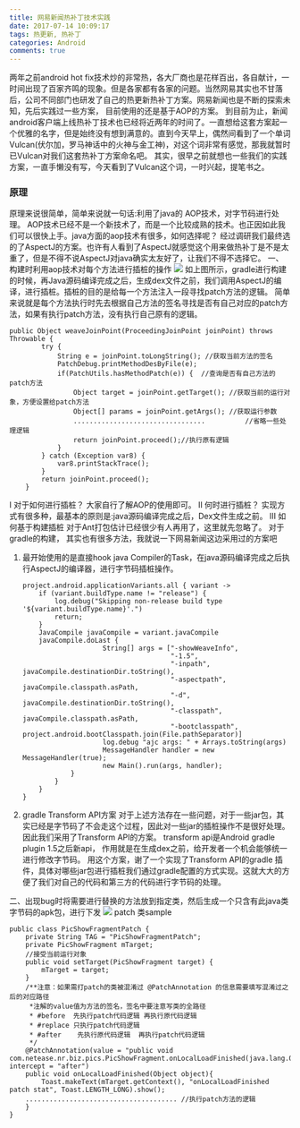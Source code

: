 ```yaml
---
title: 网易新闻热补丁技术实践
date: 2017-07-14 10:09:17
tags: 热更新, 热补丁
categories: Android
comments: true
---
```

两年之前android hot fix技术炒的非常热，各大厂商也是花样百出，各自献计，一时间出现了百家齐鸣的现象。但是各家都有各家的问题。当然网易其实也不甘落后，公司不同部门也研发了自己的热更新热补丁方案。网易新闻也是不断的探索未知，先后实践过一些方案， 目前使用的还是基于AOP的方案。
到目前为止，新闻android客户端上线热补丁技术也已经将近两年的时间了。一直想给这套方案起一个优雅的名字，但是始终没有想到满意的。直到今天早上，偶然间看到了一个单词Vulcan(伏尔加，罗马神话中的火神与金工神)，对这个词非常有感觉，那我就暂时已Vulcan对我们这套热补丁方案命名吧。
其实，很早之前就想也一些我们的实践方案，一直手懒没有写，今天看到了Vulcan这个词，一时兴起，提笔书之。
### 原理
原理来说很简单，简单来说就一句话:利用了java的 AOP技术，对字节码进行处理。 AOP技术已经不是一个新技术了，而是一个比较成熟的技术。也正因如此我们可以很快上手。java方面的aop技术有很多，如何选择呢？ 经过调研我们最终选的了AspectJ的方案。也许有人看到了AspectJ就感觉这个用来做热补丁是不是太重了，但是不得不说AspectJ对java确实太友好了，让我们不得不选择它。
一、 构建时利用aop技术对每个方法进行插桩的操作
![](网易新闻热补丁技术实践/Vulcan_patch.jpg)
如上图所示，gradle进行构建的时候，再Java源码编译完成之后，生成dex文件之前，我们调用AspectJ的编译，进行插桩。插桩的目的是给每一个方法注入一段寻找patch方法的逻辑。
简单来说就是每个方法执行时先去根据自己方法的签名寻找是否有自己对应的patch方法，如果有执行patch方法，没有执行自己原有的逻辑。
```
public Object weaveJoinPoint(ProceedingJoinPoint joinPoint) throws Throwable {
        try {
            String e = joinPoint.toLongString(); //获取当前方法的签名
            PatchDebug.printMethodDesByFile(e); 
            if(PatchUtils.hasMethodPatch(e)) {  //查询是否有自己方法的patch方法
                Object target = joinPoint.getTarget(); //获取当前的运行对象，方便设置给patch方法
                Object[] params = joinPoint.getArgs(); //获取运行参数
                .................................          //省略一些处理逻辑
                return joinPoint.proceed();//执行原有逻辑
            }
        } catch (Exception var8) {
            var8.printStackTrace();
        }
        return joinPoint.proceed(); 
    }
```
I 对于如何进行插桩？
 大家自行了解AOP的使用即可。
II 何时进行插桩？ 
实现方式有很多种，最基本的原则是:java源码编译完成之后，Dex文件生成之前。
III 如何基于构建插桩
对于Ant打包估计已经很少有人再用了，这里就先忽略了。
对于gradle的构建， 其实也有很多方法，我就说一下网易新闻这边采用过的方案吧
1. 最开始使用的是直接hook java Compiler的Task，在java源码编译完成之后执行AspectJ的编译器，进行字节码插桩操作。
    ```
    project.android.applicationVariants.all { variant ->
        if (variant.buildType.name != "release") {
            log.debug("Skipping non-release build type '${variant.buildType.name}'.")
            return;
        }
        JavaCompile javaCompile = variant.javaCompile
        javaCompile.doLast {
                        String[] args = ["-showWeaveInfo",
                                         "-1.5",
                                         "-inpath", javaCompile.destinationDir.toString(),
                                         "-aspectpath", javaCompile.classpath.asPath,
                                         "-d", javaCompile.destinationDir.toString(),
                                         "-classpath", javaCompile.classpath.asPath,
                                         "-bootclasspath", project.android.bootClasspath.join(File.pathSeparator)]
                        log.debug "ajc args: " + Arrays.toString(args)
                        MessageHandler handler = new MessageHandler(true);
                        new Main().run(args, handler);                    
                }
            }
        }
    }
    ```
2. gradle Transform API方案
    对于上述方法存在一些问题，对于一些jar包，其实已经是字节码了不会走这个过程，因此对一些jar的插桩操作不是很好处理。因此我们采用了Transform API的方案。 transform api是Android gradle plugin 1.5之后新api， 作用就是在生成dex之前，给开发者一个机会能够统一进行修改字节码。
用这个方案，谢了一个实现了Transform API的gradle 插件，具体对哪些jar包进行插桩我们通过gradle配置的方式实现。这就大大的方便了我们对自己的代码和第三方的代码进行字节码的处理。

二、出现bug时将需要进行替换的方法放到指定类，然后生成一个只含有此java类字节码的apk包，进行下发
![](网易新闻热补丁技术实践/create_patch_apk.jpg)
patch 类sample
```
public class PicShowFragmentPatch {
    private String TAG = "PicShowFragmentPatch";
    private PicShowFragment mTarget;
    //接受当前运行对象
    public void setTarget(PicShowFragment target) {
        mTarget = target; 
    }
    /**注意：如果需打patch的类被混淆过 @PatchAnnotation 的信息需要填写混淆过之后的对应路径
     *注解的value值为方法的签名，签名中要注意写类的全路径
     * #before  先执行patch代码逻辑 再执行原代码逻辑
     * #replace 只执行patch代码逻辑
     * #after	 先执行原代码逻辑  再执行patch代码逻辑
     */
    @PatchAnnotation(value = "public void com.netease.nr.biz.pics.PicShowFragment.onLocalLoadFinished(java.lang.Object)", intercept = "after")
    public void onLocalLoadFinished(Object object){
        Toast.makeText(mTarget.getContext(), "onLocalLoadFinished patch stat", Toast.LENGTH_LONG).show();
    ...................................... //执行patch方法的逻辑
    }
}
```